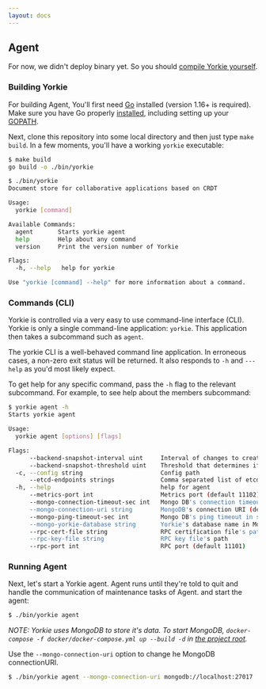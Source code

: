 ```yaml
---
layout: docs
---
```


## Agent

For now, we didn't deploy binary yet. So you should [compile Yorkie yourself](#building-yorkie).

### Building Yorkie

For building Agent, You'll first need [Go](https://golang.org) installed (version 1.16+ is required). Make sure you have Go properly [installed](https://golang.org/doc/install), including setting up your [GOPATH](https://golang.org/doc/code.html#GOPATH).

Next, clone this repository into some local directory and then just type `make build`. In a few moments, you'll have a working `yorkie` executable:
```bash
$ make build
go build -o ./bin/yorkie

$ ./bin/yorkie
Document store for collaborative applications based on CRDT

Usage:
  yorkie [command]

Available Commands:
  agent       Starts yorkie agent
  help        Help about any command
  version     Print the version number of Yorkie

Flags:
  -h, --help   help for yorkie

Use "yorkie [command] --help" for more information about a command.
```

### Commands (CLI)

Yorkie is controlled via a very easy to use command-line interface (CLI). Yorkie is only a single command-line application: `yorkie`. This application then takes a subcommand such as `agent`.

The yorkie CLI is a well-behaved command line application. In erroneous cases, a non-zero exit status will be returned. It also responds to `-h` and `---help` as you'd most likely expect.

To get help for any specific command, pass the `-h` flag to the relevant subcommand. For example, to see help about the members subcommand:

```bash
$ yorkie agent -h
Starts yorkie agent

Usage:
  yorkie agent [options] [flags]

Flags:
      --backend-snapshot-interval uint     Interval of changes to create a snapshot (default 100)
      --backend-snapshot-threshold uint    Threshold that determines if changes should be sent with snapshot when the number of changes is greater than this value. (default 500)
  -c, --config string                      Config path
      --etcd-endpoints strings             Comma separated list of etcd endpoints
  -h, --help                               help for agent
      --metrics-port int                   Metrics port (default 11102)
      --mongo-connection-timeout-sec int   Mongo DB's connection timeout in seconds (default 5)
      --mongo-connection-uri string        MongoDB's connection URI (default "mongodb://localhost:27017")
      --mongo-ping-timeout-sec int         Mongo DB's ping timeout in seconds (default 5)
      --mongo-yorkie-database string       Yorkie's database name in MongoDB (default "yorkie-meta")
      --rpc-cert-file string               RPC certification file's path
      --rpc-key-file string                RPC key file's path
      --rpc-port int                       RPC port (default 11101)
```

### Running Agent

Next, let's start a Yorkie agent. Agent runs until they're told to quit and handle the communication of maintenance tasks of Agent. and start the agent:

```bash
$ ./bin/yorkie agent
```

*NOTE: Yorkie uses MongoDB to store it's data. To start MongoDB, `docker-compose -f docker/docker-compose.yml up --build -d` in [the project root](https://github.com/yorkie-team/yorkie).*

Use the `--mongo-connection-uri` option to change he MongoDB connectionURI.

```bash
$ ./bin/yorkie agent --mongo-connection-uri mongodb://localhost:27017
```


